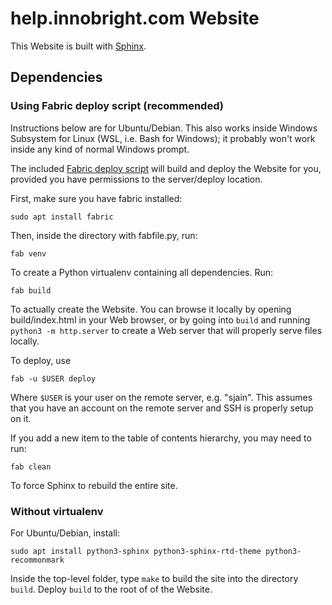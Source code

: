 # help.innobright.com Website

This Website is built with [Sphinx](http://sphinx-doc.org/).

## Dependencies

### Using Fabric deploy script (recommended)

Instructions below are for Ubuntu/Debian. This also works inside Windows Subsystem for Linux (WSL, i.e. Bash for Windows); it probably won't work inside any kind of normal Windows prompt.

The included [Fabric deploy script](http://www.fabfile.org/) will build and deploy the Website for you, provided you have permissions to the server/deploy location.

First, make sure you have fabric installed:

    sudo apt install fabric

Then, inside the directory with fabfile.py, run:

    fab venv

To create a Python virtualenv containing all dependencies. Run:

    fab build

To actually create the Website. You can browse it locally by opening build/index.html in your Web browser, or by going into `build` and running `python3 -m http.server` to create a Web server that will properly serve files locally.

To deploy, use

    fab -u $USER deploy

Where `$USER` is your user on the remote server, e.g. "sjain". This assumes that you have an account on the remote server and SSH is properly setup on it.

If you add a new item to the table of contents hierarchy, you may need to run:

    fab clean

To force Sphinx to rebuild the entire site.

### Without virtualenv

For Ubuntu/Debian, install:

    sudo apt install python3-sphinx python3-sphinx-rtd-theme python3-recommonmark

Inside the top-level folder, type `make` to build the site into the directory `build`.
Deploy `build` to the root of of the Website.
